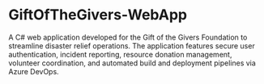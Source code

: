 # GiftOfTheGivers-WebApp
A C# web application developed for the Gift of the Givers Foundation to streamline disaster relief operations. The application features secure user authentication, incident reporting, resource donation management, volunteer coordination, and automated build and deployment pipelines via Azure DevOps.

